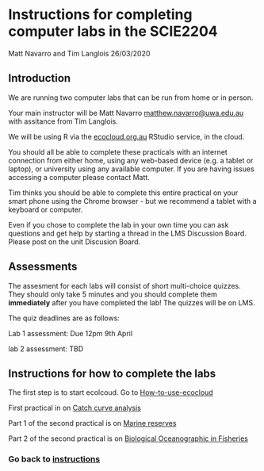 Instructions for completing computer labs in the SCIE2204
================
Matt Navarro and Tim Langlois
26/03/2020

## Introduction

We are running two computer labs that can be run from home or in person. 

Your main instructor will be Matt Navarro <matthew.navarro@uwa.edu.au>
with assitance from Tim Langlois.

We will be using R via the
[ecocloud.org.au](https://app.ecocloud.org.au/) RStudio service, in the
cloud.

You should all be able to complete these practicals with an internet
connection from either home, using any web-based device (e.g. a tablet
or laptop), or university using any available computer. If you are
having issues accessing a computer please contact Matt.

Tim thinks you should be able to complete this entire practical on your
smart phone using the Chrome browser - but we recommend a tablet with a
keyboard or computer.

Even if you chose to complete the lab in your own time you can ask
questions and get help by starting a thread in the LMS Discussion Board.
Please post on the unit Discusion Board.

## Assessments

The assesment for each labs will consist of short multi-choice
quizzes. They should only take 5 minutes and you
should complete them **immediately** after you have completed the lab\!
The quizzes will be on LMS.

The quiz deadlines are as follows:

Lab 1 assessment: Due 12pm 9th April

lab 2 assessment: TBD

## Instructions for how to complete the labs

The first step is to start ecolcoud. Go to
[How-to-use-ecocloud](https://github.com/UWA-SCIE2204-Marine-Systems/1-instructions/blob/master/3-how-to-use-ecocloud.md)

First practical in on [Catch curve
analysis](https://github.com/UWA-SCIE2204-Marine-Systems/Catch-curve/blob/master/CatchCurveMarkdown.md)

Part 1 of the second practical is on [Marine
reserves](https://github.com/UWA-SCIE2204-Marine-Systems/No-take-marine-reserves/blob/master/lobster-density-inside-vs-outside-ntmr.md)

Part 2 of the second practical  is on [Biological Oceanographic in
Fisheries](https://github.com/UWA-SCIE2204-Marine-Systems/Biological-oceanography/blob/master/Puerulus-settlement.md)

### Go back to [instructions](https://github.com/UWA-SCIE2204-Marine-Systems/1-instructions/blob/master/README.md)
